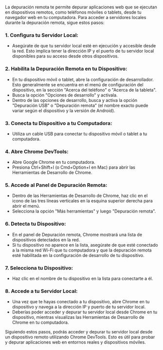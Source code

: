 La depuración remota te permite depurar aplicaciones web que se ejecutan en dispositivos remotos, como teléfonos móviles o tablets, desde tu navegador web en tu computadora. Para acceder a servidores locales durante la depuración remota, sigue estos pasos:

### 1. Configura tu Servidor Local:
- Asegúrate de que tu servidor local esté en ejecución y accesible desde la red. Esto implica tener la dirección IP y el puerto de tu servidor local disponibles para su acceso desde otros dispositivos.

### 2. Habilita la Depuración Remota en tu Dispositivo:
- En tu dispositivo móvil o tablet, abre la configuración de desarrollador. Esto generalmente se encuentra en el menú de configuración del dispositivo, en la sección "Acerca del teléfono" o "Acerca de la tableta".
- Busca la opción "Opciones de desarrollo" y actívala.
- Dentro de las opciones de desarrollo, busca y activa la opción "Depuración USB" o "Depuración remota" (el nombre exacto puede variar según el dispositivo y la versión de Android).

### 3. Conecta tu Dispositivo a tu Computadora:
- Utiliza un cable USB para conectar tu dispositivo móvil o tablet a tu computadora.

### 4. Abre Chrome DevTools:
- Abre Google Chrome en tu computadora.
- Presiona Ctrl+Shift+I (o Cmd+Option+I en Mac) para abrir las Herramientas de Desarrollo de Chrome.

### 5. Accede al Panel de Depuración Remota:
- Dentro de las Herramientas de Desarrollo de Chrome, haz clic en el icono de las tres líneas verticales en la esquina superior derecha para abrir el menú.
- Selecciona la opción "Más herramientas" y luego "Depuración remota".

### 6. Detecta tu Dispositivo:
- En el panel de Depuración remota, Chrome mostrará una lista de dispositivos detectados en la red.
- Si tu dispositivo no aparece en la lista, asegúrate de que esté conectado a la misma red Wi-Fi que tu computadora y que la depuración remota esté habilitada en la configuración de desarrollo de tu dispositivo.

### 7. Selecciona tu Dispositivo:
- Haz clic en el nombre de tu dispositivo en la lista para conectarte a él.

### 8. Accede a tu Servidor Local:
- Una vez que te hayas conectado a tu dispositivo, abre Chrome en tu dispositivo y navega a la dirección IP y puerto de tu servidor local.
- Deberías poder acceder y depurar tu servidor local desde Chrome en tu dispositivo, mientras visualizas las Herramientas de Desarrollo de Chrome en tu computadora.

Siguiendo estos pasos, podrás acceder y depurar tu servidor local desde un dispositivo remoto utilizando Chrome DevTools. Esto es útil para probar y depurar aplicaciones web en entornos reales y dispositivos móviles.